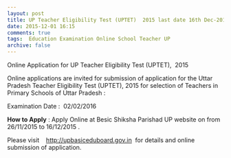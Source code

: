```yaml
---
layout: post
title: UP Teacher Eligibility Test (UPTET)  2015 last date 16th Dec-2015   
date: 2015-12-01 16:15
comments: true
tags:  Education Examination Online School Teacher UP 
archive: false
---
```

Online Application for UP Teacher Eligibility Test (UPTET),  2015

Online applications are invited for submission of application for the Uttar Pradesh Teacher Eligibility Test (UPTET), 2015 for selection of Teachers in  Primary Schools of Uttar Pradesh :


Examination Date :  02/02/2016


**How to Apply** : Apply Online at Besic Shiksha Parishad UP website on from 26/11/2015 to 16/12/2015 .

Please visit    <http://upbasiceduboard.gov.in>  for details and online submission of application. 



